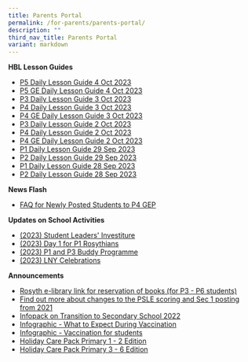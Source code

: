 ```yaml
---
title: Parents Portal
permalink: /for-parents/parents-portal/
description: ""
third_nav_title: Parents Portal
variant: markdown
---
```

**HBL Lesson Guides**

* [P5 Daily Lesson Guide 4 Oct 2023](/files/p5%20daily%20lesson%20guide%204%20oct%202023.pdf)
* [P5 GE Daily Lesson Guide 4 Oct 2023](/files/p5%20ge%20daily%20lesson%20guide%204%20oct%202023.pdf)
*  [P3 Daily Lesson Guide 3 Oct 2023](/files/p3%20daily%20lesson%20guide%203%20oct%202023.pdf)
* [P4 Daily Lesson Guide 3 Oct 2023](/files/p4%20daily%20lesson%20guide%203%20oct%202023.pdf)
* [P4 GE Daily Lesson Guide 3 Oct 2023](/files/p4%20ge%20daily%20lesson%20guide%203%20oct%202023.pdf)
* [P3 Daily Lesson Guide 2 Oct 2023](/files/p3%20daily%20lesson%20guide_2%20oct%202023.pdf)
* [P4 Daily Lesson Guide 2 Oct 2023](/files/p4%20daily%20lesson%20guide_2%20oct%202023.pdf)
* [P4 GE Daily Lesson Guide 2 Oct 2023](/files/p4%20ge%20daily%20lesson%20guide_2%20oct%202023.pdf)
* [P1 Daily Lesson Guide 29 Sep 2023](/files/p1%20daily%20lesson%20guide%2029%20sep%202023.pdf)
* [P2 Daily Lesson Guide 29 Sep 2023](/files/p2%20daily%20lesson%20guide%2029%20september%202023.pdf)
* [P1 Daily Lesson Guide 28 Sep 2023](/files/p1dailylessonguide28sep2023.pdf)
* [P2 Daily Lesson Guide 28 Sep 2023](/files/p2dailylessonguide28september.pdf)

**News Flash**

* [FAQ for Newly Posted Students to P4 GEP](/files/PostingFlowchart_FAQ_(for_parents)%20(1).pdf)

<p> </p>

**Updates on School Activities**
* [(2023) Student Leaders' Investiture](/files/investiture.pdf)
* [(2023) Day 1 for P1 Rosythians](/files/Day1P1.pdf)
* [(2023) P1 and P3 Buddy Programme](/files/P1P3Buddy.pdf)
* [(2023) LNY Celebrations](/files/LNYCelebrations.pdf)

<p> </p>

**Announcements**
* [Rosyth e-library link for reservation of books (for P3 - P6 students)](https://schoolibrary.moe.edu.sg/rosyth/cgi-bin/spydus.exe/MSGTRN/WPAC/HOME) 
* [Find out more about changes to the PSLE scoring and Sec 1 posting from 2021](https://www.moe.gov.sg/page%20not%20found?item=%2fmicrosites%2fpsle%2f&amp;user=extranet%5cAnonymous&amp;site=moe-website)
* [Infopack on Transition to Secondary School 2022](/files/Infopack%20on%20Transition%20to%20Secondary%20Schools%202022%20(1).pdf) 
* [Infographic - What to Expect During Vaccination](/files/Infographic%20-%20What%20to%20Expect%20During%20Vaccination.pdf)
* [Infographic - Vaccination for students](/files/Infographic%20-%20Vaccination%20for%20Students.pdf)[](https://rosyth-moe-edu-sg-admin.cwp.sg/qql/slot/u178/Sub%20pages/Primary%206%20Tab/PDF/Infographic%20-%20Vaccination%20for%20Students.pdf)
* [Holiday Care Pack Primary 1 - 2 Edition](/files/Holiday%20Care%20Pack%20Pri%201%20-2%20Edition(5May).pdf) 
* [Holiday Care Pack Primary 3 - 6 Edition](/files/Holiday%20Care%20Pack%20Pri%203%20-%206%20Edition(5May).pdf) 


<p> </p>